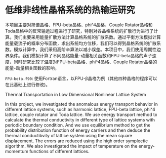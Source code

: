 # 低维非线性晶格系统的热输运研究

本项目主要对简谐晶格、FPU-beta晶格、phi^4晶格、Couple Rotator晶格和Toda晶格中的反常输运过程进行了研究，特别对各晶格系统的扩散行为进行了计算。我们主要采用能量扩散方法计算晶格系统的扩散系数。通过平衡方法模拟计算能量载流子的概率分布函数，求出系统均方位移，我们可以得到晶格系统的扩散系数。模拟计算中，我们采用高阶辛算法以减小误差。本项目中，我们使用周期性边界条件。我们模拟计算了不同晶格能量-动量相关函数和FPU-beta晶格的声子速度，同时研究比较了温度对FPU-beta晶格、phi^4晶格、Couple Rotator晶格的能量-动量相关函数的影响。

`FPU-beta.f90`: 使用Fortran语言，以FPU-β晶格为例（其他四种晶格的程序可以在此基础上进行修改)。

Thermal Transportation in Low Dimensional Nonlinear Lattice System

In this project, we investigated the anomalous energy transport behavior in different lattice systems, such as harmonic lattice, FPU-beta lattice, phi^4 lattice, couple rotator and Toda lattice. We use energy transport method to calculate the thermal conductivity in different type of lattice systems with periodic boundary condition. And we use equilibrium method to get the probability distribution function of energy carriers and then deduce the thermal conductibvity of lattice system using the mean square displacement. The errors are reduced using the high order symplectic algorithm. We also investigated the impact of temperature on the energy-momentum functions of different lattices.
